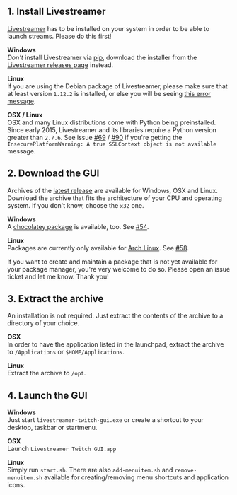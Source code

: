 ## 1. Install Livestreamer

[Livestreamer](http://docs.livestreamer.io/install.html) has to be installed on your system in order to be able to launch streams. Please do this first!

**Windows**  
*Don't* install Livestreamer via [pip](https://pip.pypa.io/en/stable/), download the installer from the [Livestreamer releases page](https://github.com/chrippa/livestreamer/releases) instead.

**Linux**  
If you are using the Debian package of Livestreamer, please make sure that at least version `1.12.2` is installed, or else you will be seeing [this error message](https://github.com/bastimeyer/livestreamer-twitch-gui/issues/78).

**OSX / Linux**  
OSX and many Linux distributions come with Python being preinstalled. Since early 2015, Livestreamer and its libraries require a Python version greater than `2.7.6`. See issue [#69](https://github.com/bastimeyer/livestreamer-twitch-gui/issues/69) / [#90](https://github.com/bastimeyer/livestreamer-twitch-gui/issues/90) if you're getting the `InsecurePlatformWarning: A true SSLContext object is not available` message.


## 2. Download the GUI

Archives of the [latest release](https://github.com/bastimeyer/livestreamer-twitch-gui/releases) are available for Windows, OSX and Linux. Download the archive that fits the architecture of your CPU and operating system. If you don't know, choose the `x32` one.

**Windows**  
A [chocolatey package](https://chocolatey.org/packages/livestreamer-twitch-gui) is available, too. See [#54](https://github.com/bastimeyer/livestreamer-twitch-gui/issues/54).

**Linux**  
Packages are currently only available for [Arch Linux](https://aur.archlinux.org/packages/livestreamer-twitch-gui/). See [#58](https://github.com/bastimeyer/livestreamer-twitch-gui/issues/58).

If you want to create and maintain a package that is not yet available for your package manager, you're very welcome to do so. Please open an issue ticket and let me know. Thank you!


## 3. Extract the archive

An installation is not required. Just extract the contents of the archive to a directory of your choice.

**OSX**  
In order to have the application listed in the launchpad, extract the archive to `/Applications` or `$HOME/Applications`.

**Linux**  
Extract the archive to `/opt`.


## 4. Launch the GUI

**Windows**  
Just start `livestreamer-twitch-gui.exe` or create a shortcut to your desktop, taskbar or startmenu.

**OSX**  
Launch `Livestreamer Twitch GUI.app`

**Linux**  
Simply run `start.sh`. There are also `add-menuitem.sh` and `remove-menuitem.sh` available for creating/removing menu shortcuts and application icons.